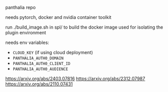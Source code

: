 panthalia repo

needs pytorch, docker and nvidia container toolkit

run ./build_image.sh in spl/ to build the docker image used for isolating the plugin environment

needs env variables:
- `CLOUD_KEY` (if using cloud deployment)
- `PANTHALIA_AUTH0_DOMAIN`
- `PANTHALIA_AUTH0_CLIENT_ID`
- `PANTHALIA_AUTH0_AUDIENCE`


https://arxiv.org/abs/2403.07816
https://arxiv.org/abs/2312.07987
https://arxiv.org/abs/2110.07431